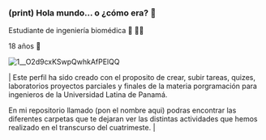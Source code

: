 ### (print) Hola mundo... o ¿cómo era? 🤔

Estudiante de ingeniería biomédica 🦾 👩‍🦽

18 años 🔞


![1__O2d9cxKSwpQwhkAfPElQQ](https://user-images.githubusercontent.com/106856732/175762687-a6f5f973-062b-4466-a4b3-d07e2e475dc1.gif)


| Este perfil ha sido creado con el proposito de crear, subir tareas, quizes, laboratorios proyectos parciales y finales de la materia porgramación para ingenieros de la Universidad Latina de Panamá. 

En mi repositorio llamado (pon el nombre aqui) podras encontrar las diferentes carpetas que te dejaran ver las distintas actividades que hemos realizado en el transcurso del cuatrimeste. | 
